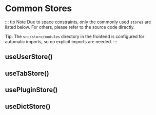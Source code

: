 # Common Stores

::: tip Note
Due to space constraints, only the commonly used `stores` are listed below. For others, please refer to the source code directly.

Tip: The `src/store/modules` directory in the frontend is configured for automatic imports, so no explicit imports are needed.
:::

## useUserStore()

## useTabStore()

## usePluginStore()

## useDictStore()